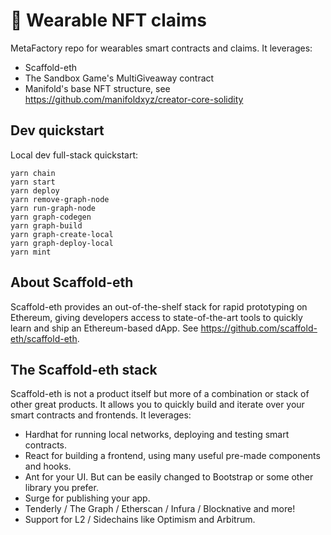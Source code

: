 # :robot: Wearable NFT claims

MetaFactory repo for wearables smart contracts and claims. It leverages:

- Scaffold-eth
- The Sandbox Game's MultiGiveaway contract
- Manifold's base NFT structure, see <https://github.com/manifoldxyz/creator-core-solidity>

## Dev quickstart

Local dev full-stack quickstart:

```
yarn chain
yarn start
yarn deploy
yarn remove-graph-node
yarn run-graph-node
yarn graph-codegen
yarn graph-build
yarn graph-create-local
yarn graph-deploy-local
yarn mint
```

## About Scaffold-eth

Scaffold-eth provides an out-of-the-shelf stack for rapid prototyping on Ethereum, giving developers access to state-of-the-art tools to quickly learn and ship an Ethereum-based dApp. See <https://github.com/scaffold-eth/scaffold-eth>.

## The Scaffold-eth stack

Scaffold-eth is not a product itself but more of a combination or stack of other great products. It allows you to quickly build and iterate over your smart contracts and frontends. It leverages:

- Hardhat for running local networks, deploying and testing smart contracts.
- React for building a frontend, using many useful pre-made components and hooks.
- Ant for your UI. But can be easily changed to Bootstrap or some other library you prefer.
- Surge for publishing your app.
- Tenderly / The Graph / Etherscan / Infura / Blocknative and more!
- Support for L2 / Sidechains like Optimism and Arbitrum.

